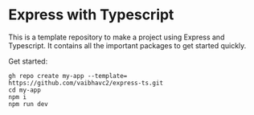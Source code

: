 # Express with Typescript

This is a template repository to make a project using Express and Typescript. It contains all the important packages to get started quickly.

Get started:

```console
gh repo create my-app --template= https://github.com/vaibhavc2/express-ts.git
cd my-app
npm i
npm run dev
```
